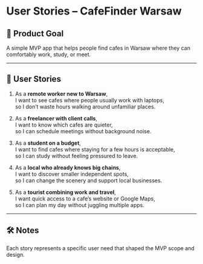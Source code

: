 
# User Stories – CafeFinder Warsaw

## 🎯 Product Goal
A simple MVP app that helps people find cafes in Warsaw where they can comfortably work, study, or meet.

---

## 👤 User Stories

1. As a **remote worker new to Warsaw**,  
   I want to see cafes where people usually work with laptops,  
   so I don’t waste hours walking around unfamiliar places.

2. As a **freelancer with client calls**,  
   I want to know which cafes are quieter,  
   so I can schedule meetings without background noise.

3. As a **student on a budget**,  
   I want to find cafes where staying for a few hours is acceptable,  
   so I can study without feeling pressured to leave.

4. As a **local who already knows big chains**,  
   I want to discover smaller independent spots,  
   so I can change the scenery and support local businesses.

5. As a **tourist combining work and travel**,  
   I want quick access to a cafe’s website or Google Maps,  
   so I can plan my day without juggling multiple apps.

---

## 🛠 Notes
Each story represents a specific user need that shaped the MVP scope and design.
